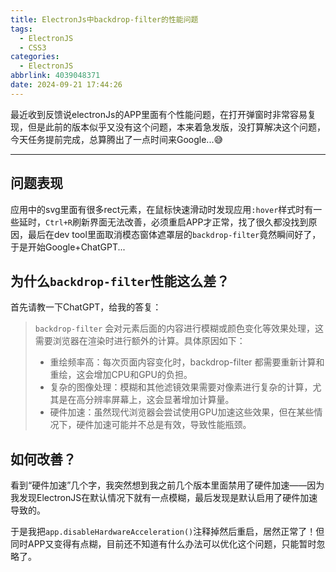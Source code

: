```yaml
---
title: ElectronJs中backdrop-filter的性能问题
tags:
  - ElectronJS
  - CSS3
categories:
  - ElectronJS
abbrlink: 4039048371
date: 2024-09-21 17:44:26
---
```


最近收到反馈说electronJs的APP里面有个性能问题，在打开弹窗时非常容易复现，但是此前的版本似乎又没有这个问题，本来着急发版，没打算解决这个问题，今天任务提前完成，总算腾出了一点时间来Google...😅

<!-- more -->

---

## 问题表现

应用中的svg里面有很多rect元素，在鼠标快速滑动时发现应用`:hover`样式时有一些延时，`Ctrl+R`刷新界面无法改善，必须重启APP才正常，找了很久都没找到原因，最后在dev tool里面取消模态窗体遮罩层的`backdrop-filter`竟然瞬间好了，于是开始Google+ChatGPT...

## 为什么`backdrop-filter`性能这么差？

首先请教一下ChatGPT，给我的答复：

> `backdrop-filter` 会对元素后面的内容进行模糊或颜色变化等效果处理，这需要浏览器在渲染时进行额外的计算。具体原因如下：
>
> * 重绘频率高：每次页面内容变化时，backdrop-filter 都需要重新计算和重绘，这会增加CPU和GPU的负担。
> * 复杂的图像处理：模糊和其他滤镜效果需要对像素进行复杂的计算，尤其是在高分辨率屏幕上，这会显著增加计算量。
> * 硬件加速：虽然现代浏览器会尝试使用GPU加速这些效果，但在某些情况下，硬件加速可能并不总是有效，导致性能瓶颈。

## 如何改善？

看到“硬件加速”几个字，我突然想到我之前几个版本里面禁用了硬件加速——因为我发现ElectronJS在默认情况下就有一点模糊，最后发现是默认启用了硬件加速导致的。

于是我把`app.disableHardwareAcceleration()`注释掉然后重启，居然正常了！但同时APP又变得有点糊，目前还不知道有什么办法可以优化这个问题，只能暂时忽略了。
